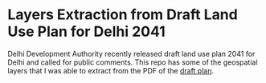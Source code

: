 # Layers Extraction from Draft Land Use Plan for Delhi 2041
Delhi Development Authority recently released draft land use plan 2041 for Delhi and called for public comments. This repo has some of the geospatial layers that I was able to extract from the PDF of the [draft plan](http://119.226.139.196/tendernotices_docs/aug2020/Draft%20Land%20Use%20Plan_public%20notice09062021.pdf).
